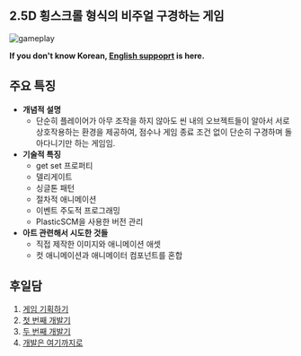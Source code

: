 ## **2.5D 횡스크롤 형식의 비주얼 구경하는 게임**

![gameplay](https://cdn.jsdelivr.net/gh/hyngng/hyngng.github.io.resources@master/2024-10-23-armonia-developing-cancelled/gameplay.webp)

**If you don't know Korean, [English suppoprt](https://github.com/hyngng/unity-armonia/blob/master/README-en.md) is here.**

## **주요 특징**
- **개념적 설명**
    - 단순히 플레이어가 아무 조작을 하지 않아도 씬 내의 오브젝트들이 알아서 서로 상호작용하는 환경을 제공하여, 점수나 게임 종료 조건 없이 단순히 구경하며 돌아다니기만 하는 게임임.
- **기술적 특징**
    - get set 프로퍼티
    - 델리게이트
    - 싱글톤 패턴
    - 절차적 애니메이션
    - 이벤트 주도적 프로그래밍
    - PlasticSCM을 사용한 버전 관리
- **아트 관련해서 시도한 것들**
    - 직접 제작한 이미지와 애니메이션 애셋
    - 컷 애니메이션과 애니메이터 컴포넌트를 혼합
  
## **후일담**
1. [게임 기획하기](https://hyngng.github.io/posts/armonia-planning/) 
2. [첫 번째 개발기](https://hyngng.github.io/posts/armonia-developing-first/)
3. [두 번째 개발기](https://hyngng.github.io/posts/armonia-developing-second/)
4. [개발은 여기까지로](https://hyngng.github.io/posts/armonia-developing-cancelled/)